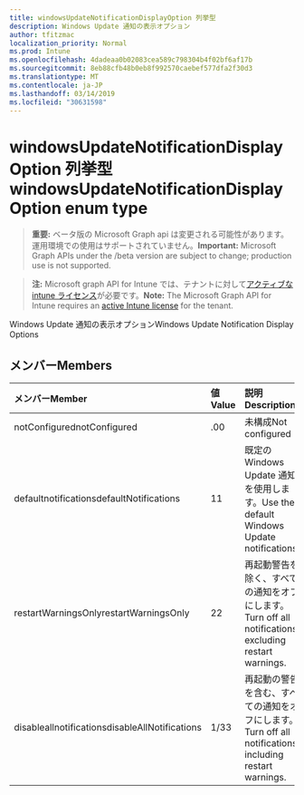 ```yaml
---
title: windowsUpdateNotificationDisplayOption 列挙型
description: Windows Update 通知の表示オプション
author: tfitzmac
localization_priority: Normal
ms.prod: Intune
ms.openlocfilehash: 4dadeaa0b02083cea589c798304b4f02bf6af17b
ms.sourcegitcommit: 8eb88cfb48b0eb8f992570caebef577dfa2f30d3
ms.translationtype: MT
ms.contentlocale: ja-JP
ms.lasthandoff: 03/14/2019
ms.locfileid: "30631598"
---
```

# <a name="windowsupdatenotificationdisplayoption-enum-type"></a><span data-ttu-id="6043a-103">windowsUpdateNotificationDisplayOption 列挙型</span><span class="sxs-lookup"><span data-stu-id="6043a-103">windowsUpdateNotificationDisplayOption enum type</span></span>

> <span data-ttu-id="6043a-104">**重要:** ベータ版の Microsoft Graph api は変更される可能性があります。運用環境での使用はサポートされていません。</span><span class="sxs-lookup"><span data-stu-id="6043a-104">**Important:** Microsoft Graph APIs under the /beta version are subject to change; production use is not supported.</span></span>

> <span data-ttu-id="6043a-105">**注:** Microsoft graph API for Intune では、テナントに対して[アクティブな intune ライセンス](https://go.microsoft.com/fwlink/?linkid=839381)が必要です。</span><span class="sxs-lookup"><span data-stu-id="6043a-105">**Note:** The Microsoft Graph API for Intune requires an [active Intune license](https://go.microsoft.com/fwlink/?linkid=839381) for the tenant.</span></span>

<span data-ttu-id="6043a-106">Windows Update 通知の表示オプション</span><span class="sxs-lookup"><span data-stu-id="6043a-106">Windows Update Notification Display Options</span></span>

## <a name="members"></a><span data-ttu-id="6043a-107">メンバー</span><span class="sxs-lookup"><span data-stu-id="6043a-107">Members</span></span>
|<span data-ttu-id="6043a-108">メンバー</span><span class="sxs-lookup"><span data-stu-id="6043a-108">Member</span></span>|<span data-ttu-id="6043a-109">値</span><span class="sxs-lookup"><span data-stu-id="6043a-109">Value</span></span>|<span data-ttu-id="6043a-110">説明</span><span class="sxs-lookup"><span data-stu-id="6043a-110">Description</span></span>|
|:---|:---|:---|
|<span data-ttu-id="6043a-111">notConfigured</span><span class="sxs-lookup"><span data-stu-id="6043a-111">notConfigured</span></span>|<span data-ttu-id="6043a-112">.0</span><span class="sxs-lookup"><span data-stu-id="6043a-112">0</span></span>|<span data-ttu-id="6043a-113">未構成</span><span class="sxs-lookup"><span data-stu-id="6043a-113">Not configured</span></span>|
|<span data-ttu-id="6043a-114">defaultnotifications</span><span class="sxs-lookup"><span data-stu-id="6043a-114">defaultNotifications</span></span>|<span data-ttu-id="6043a-115">1</span><span class="sxs-lookup"><span data-stu-id="6043a-115">1</span></span>|<span data-ttu-id="6043a-116">既定の Windows Update 通知を使用します。</span><span class="sxs-lookup"><span data-stu-id="6043a-116">Use the default Windows Update notifications.</span></span>|
|<span data-ttu-id="6043a-117">restartWarningsOnly</span><span class="sxs-lookup"><span data-stu-id="6043a-117">restartWarningsOnly</span></span>|<span data-ttu-id="6043a-118">2</span><span class="sxs-lookup"><span data-stu-id="6043a-118">2</span></span>|<span data-ttu-id="6043a-119">再起動警告を除く、すべての通知をオフにします。</span><span class="sxs-lookup"><span data-stu-id="6043a-119">Turn off all notifications, excluding restart warnings.</span></span>|
|<span data-ttu-id="6043a-120">disableallnotifications</span><span class="sxs-lookup"><span data-stu-id="6043a-120">disableAllNotifications</span></span>|<span data-ttu-id="6043a-121">1/3</span><span class="sxs-lookup"><span data-stu-id="6043a-121">3</span></span>|<span data-ttu-id="6043a-122">再起動の警告を含む、すべての通知をオフにします。</span><span class="sxs-lookup"><span data-stu-id="6043a-122">Turn off all notifications, including restart warnings.</span></span>|




